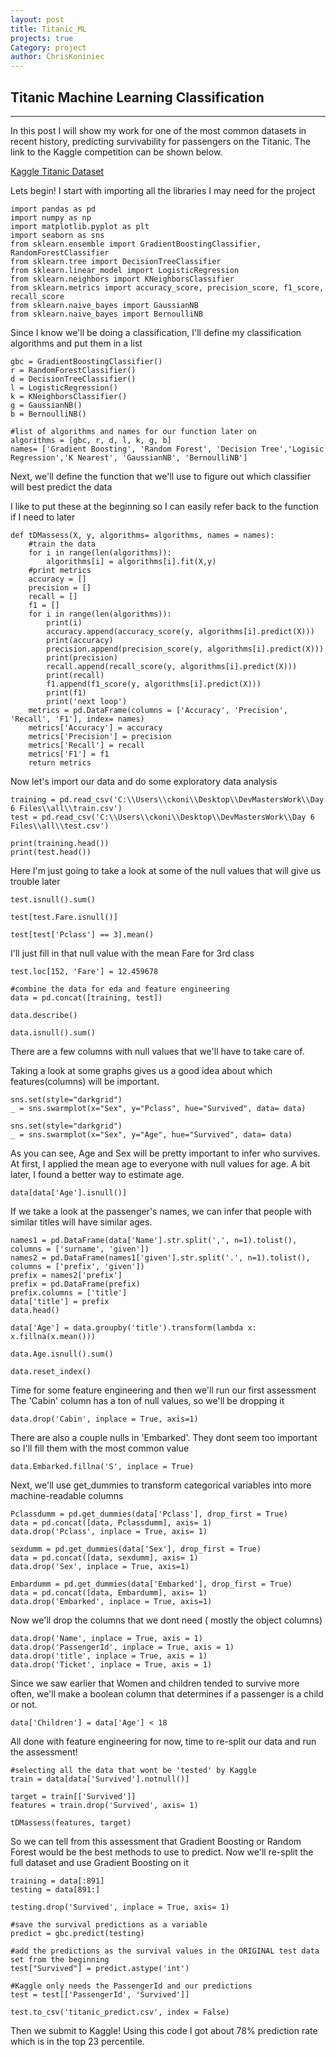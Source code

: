 ```yaml
---
layout: post
title: Titanic_ML
projects: true
Category: project
author: ChrisKoniniec
---
```

## Titanic Machine Learning Classification
---
In this post I will show my work for one of the most common datasets in recent history,
predicting survivability for passengers on the Titanic. The link to the Kaggle competition can be shown below.

[Kaggle Titanic Dataset](https://www.kaggle.com/c/titanic)

Lets begin!
I start with importing all the libraries I may need for the project

```
import pandas as pd
import numpy as np
import matplotlib.pyplot as plt
import seaborn as sns
from sklearn.ensemble import GradientBoostingClassifier, RandomForestClassifier
from sklearn.tree import DecisionTreeClassifier
from sklearn.linear_model import LogisticRegression
from sklearn.neighbors import KNeighborsClassifier
from sklearn.metrics import accuracy_score, precision_score, f1_score, recall_score
from sklearn.naive_bayes import GaussianNB
from sklearn.naive_bayes import BernoulliNB
```

Since I know we'll be doing a classification, I'll define my classification algorithms and put them in a list
```
gbc = GradientBoostingClassifier()
r = RandomForestClassifier()
d = DecisionTreeClassifier()
l = LogisticRegression()
k = KNeighborsClassifier()
g = GaussianNB()
b = BernoulliNB()

#list of algorithms and names for our function later on
algorithms = [gbc, r, d, l, k, g, b]
names= ['Gradient Boosting', 'Random Forest', 'Decision Tree','Logisic Regression','K Nearest', 'GaussianNB', 'BernoulliNB']
```
Next, we'll define the function that we'll use to figure out which classifier will best predict the data

I like to put these at the beginning so I can easily refer back to the function if I need to later
```
def tDMassess(X, y, algorithms= algorithms, names = names):
    #train the data
    for i in range(len(algorithms)):
        algorithms[i] = algorithms[i].fit(X,y)
    #print metrics
    accuracy = []
    precision = []
    recall = []
    f1 = []
    for i in range(len(algorithms)):
        print(i)
        accuracy.append(accuracy_score(y, algorithms[i].predict(X)))
        print(accuracy)
        precision.append(precision_score(y, algorithms[i].predict(X)))
        print(precision)
        recall.append(recall_score(y, algorithms[i].predict(X)))
        print(recall)
        f1.append(f1_score(y, algorithms[i].predict(X)))
        print(f1)
        print('next loop')
    metrics = pd.DataFrame(columns = ['Accuracy', 'Precision', 'Recall', 'F1'], index= names)
    metrics['Accuracy'] = accuracy
    metrics['Precision'] = precision
    metrics['Recall'] = recall
    metrics['F1'] = f1
    return metrics
```
Now let's import our data and do some exploratory data analysis
```
training = pd.read_csv('C:\\Users\\ckoni\\Desktop\\DevMastersWork\\Day 6 Files\\all\\train.csv')
test = pd.read_csv('C:\\Users\\ckoni\\Desktop\\DevMastersWork\\Day 6 Files\\all\\test.csv')

print(training.head())
print(test.head())
```

Here I'm just going to take a look at some of the null values that will give us trouble later
```
test.isnull().sum()
```
```
test[test.Fare.isnull()]
```
```
test[test['Pclass'] == 3].mean()
```
I'll just fill in that null value with the mean Fare for 3rd class
```
test.loc[152, 'Fare'] = 12.459678
```
```
#combine the data for eda and feature engineering
data = pd.concat([training, test])
```
```
data.describe()
```
```
data.isnull().sum()
```
There are a few columns with null values that we'll have to take care of.

Taking a look at some graphs gives us a good idea about which features(columns) will be important.
```
sns.set(style="darkgrid")
_ = sns.swarmplot(x="Sex", y="Pclass", hue="Survived", data= data)
```

```
sns.set(style="darkgrid")
_ = sns.swarmplot(x="Sex", y="Age", hue="Survived", data= data)
```

As you can see, Age and Sex will be pretty important to infer who survives. At first, I applied the mean age to everyone with null values for age. A bit later, I found a better way to estimate age.

```
data[data['Age'].isnull()]
```
If we take a look at the passenger's names, we can infer that people with similar titles will have similar ages.
```
names1 = pd.DataFrame(data['Name'].str.split(',', n=1).tolist(), columns = ['surname', 'given'])
names2 = pd.DataFrame(names1['given'].str.split('.', n=1).tolist(), columns = ['prefix', 'given'])
prefix = names2['prefix']
prefix = pd.DataFrame(prefix)
prefix.columns = ['title']
data['title'] = prefix
data.head()
```
```
data['Age'] = data.groupby('title').transform(lambda x: x.fillna(x.mean()))

data.Age.isnull().sum()
```
```
data.reset_index()
```

Time for some feature engineering and then we'll run our first assessment
The 'Cabin' column has a ton of null values, so we'll be dropping it
```
data.drop('Cabin', inplace = True, axis=1)
```
There are also a couple nulls in 'Embarked'. They dont seem too important so I'll fill them with the most common value
```
data.Embarked.fillna('S', inplace = True)
```
Next, we'll use get_dummies to transform categorical variables into more machine-readable columns
```
Pclassdumm = pd.get_dummies(data['Pclass'], drop_first = True)
data = pd.concat([data, Pclassdumm], axis= 1)
data.drop('Pclass', inplace = True, axis= 1)
```
```
sexdumm = pd.get_dummies(data['Sex'], drop_first = True)
data = pd.concat([data, sexdumm], axis= 1)
data.drop('Sex', inplace = True, axis=1)
```
```
Embardumm = pd.get_dummies(data['Embarked'], drop_first = True)
data = pd.concat([data, Embardumm], axis= 1)
data.drop('Embarked', inplace = True, axis=1)
```
Now we'll drop the columns that we dont need ( mostly the object columns)
```
data.drop('Name', inplace = True, axis = 1)
data.drop('PassengerId', inplace = True, axis = 1)
data.drop('title', inplace = True, axis = 1)
data.drop('Ticket', inplace = True, axis = 1)
```
Since we saw earlier that Women and children tended to survive more often, we'll make a boolean column that determines if a passenger is a child or not.
```
data['Children'] = data['Age'] < 18
```

All done with feature engineering for now, time to re-split our data and run the assessment!
```
#selecting all the data that wont be 'tested' by Kaggle
train = data[data['Survived'].notnull()]
```
```
target = train[['Survived']]
features = train.drop('Survived', axis= 1)
```
```
tDMassess(features, target)
```
So we can tell from this assessment that Gradient Boosting or Random Forest would be the best methods to use to predict.
Now we'll re-split the full dataset and use Gradient Boosting on it
```
training = data[:891]
testing = data[891:]
```
```
testing.drop('Survived', inplace = True, axis= 1)
```
```
#save the survival predictions as a variable
predict = gbc.predict(testing)
```
```
#add the predictions as the survival values in the ORIGINAL test data set from the beginning
test["Survived"] = predict.astype('int')
```
```
#Kaggle only needs the PassengerId and our predictions
test = test[['PassengerId', 'Survived']]
```
```
test.to_csv('titanic_predict.csv', index = False)
```
Then we submit to Kaggle! Using this code I got about 78% prediction rate which is in the top 23 percentile.
